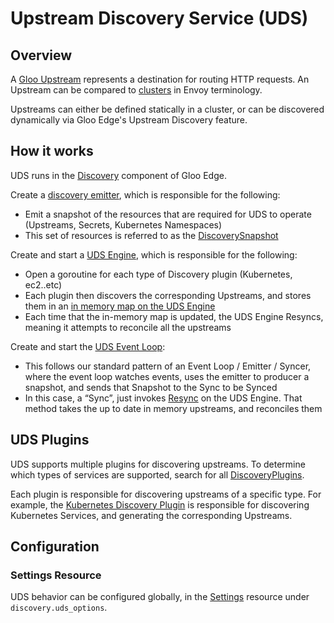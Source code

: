 # Upstream Discovery Service (UDS)

## Overview
A [Gloo Upstream](/projects/gloo/api/v1/upstream.proto) represents a destination for routing HTTP requests. An Upstream can be compared to [clusters](https://www.envoyproxy.io/docs/envoy/latest/api-v3/config/cluster/v3/cluster.proto) in Envoy terminology.

Upstreams can either be defined statically in a cluster, or can be discovered dynamically via Gloo Edge's Upstream Discovery feature.

## How it works
UDS runs in the [Discovery](/projects/discovery) component of Gloo Edge.

Create a [discovery emitter](https://github.com/solo-io/gloo/blob/8bbe175ea136178bfe8b4d103ae702d4965c4c75/projects/gloo/pkg/api/v1/discovery_snapshot_emitter.sk.go#L135), which is responsible for the following:
- Emit a snapshot of the resources that are required for UDS to operate (Upstreams, Secrets, Kubernetes Namespaces)
- This set of resources is referred to as the [DiscoverySnapshot](https://github.com/solo-io/gloo/blob/8bbe175ea136178bfe8b4d103ae702d4965c4c75/projects/gloo/pkg/api/v1/discovery_snapshot.sk.go#L20)

Create and start a [UDS Engine](https://github.com/solo-io/gloo/blob/8bbe175ea136178bfe8b4d103ae702d4965c4c75/projects/discovery/pkg/uds/syncer/setup_syncer.go#L91), which is responsible for the following:
- Open a goroutine for each type of Discovery plugin (Kubernetes, ec2..etc)
- Each plugin then discovers the corresponding Upstreams, and stores them in an [in memory map on the UDS Engine](https://github.com/solo-io/gloo/blob/8bbe175ea136178bfe8b4d103ae702d4965c4c75/projects/gloo/pkg/discovery/discovery.go#L115)
- Each time that the in-memory map is updated, the UDS Engine Resyncs, meaning it attempts to reconcile all the upstreams

Create and start the [UDS Event Loop](https://github.com/solo-io/gloo/blob/8bbe175ea136178bfe8b4d103ae702d4965c4c75/projects/discovery/pkg/uds/syncer/setup_syncer.go#L99):
- This follows our standard pattern of an Event Loop / Emitter / Syncer, where the event loop watches events, uses the emitter to producer a snapshot, and sends that Snapshot to the Sync to be Synced
- In this case, a “Sync”, just invokes [Resync](https://github.com/solo-io/gloo/blob/8bbe175ea136178bfe8b4d103ae702d4965c4c75/projects/gloo/pkg/discovery/discovery.go#L132) on the UDS Engine. That method takes the up to date in memory upstreams, and reconciles them

## UDS Plugins
UDS supports multiple plugins for discovering upstreams. To determine which types of services are supported, search for all [DiscoveryPlugins](https://github.com/solo-io/gloo/blob/main/projects/gloo/pkg/discovery/discovery.go#L28).

Each plugin is responsible for discovering upstreams of a specific type. For example, the [Kubernetes Discovery Plugin](/projects/gloo/pkg/plugins/kubernetes/uds.go) is responsible for discovering Kubernetes Services, and generating the corresponding Upstreams.

## Configuration

### Settings Resource
UDS behavior can be configured globally, in the [Settings](/projects/gloo/api/v1/settings.proto) resource under `discovery.uds_options`.

